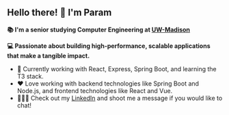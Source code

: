 ## Hello there! 👋 I'm Param

**📚 I'm a senior studying Computer Engineering at [UW-Madison](https://engineering.wisc.edu/)**

**💻 Passionate about building high-performance, scalable applications that make a tangible impact.**

- 🔭 Currently working with React, Express, Spring Boot, and learning the T3 stack.
- ❤️ Love working with backend technologies like Spring Boot and Node.js, and frontend technologies like React and Vue.
- 👨🏾‍💻 Check out my [LinkedIn](https://www.linkedin.com/in/paramoza/) and shoot me a message if you would like to chat!

